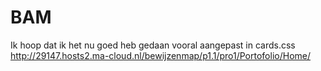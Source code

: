 # BAM
Ik hoop dat ik het nu goed heb gedaan
vooral aangepast in cards.css
http://29147.hosts2.ma-cloud.nl/bewijzenmap/p1.1/pro1/Portofolio/Home/

